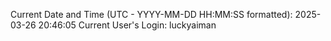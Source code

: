 Current Date and Time (UTC - YYYY-MM-DD HH:MM:SS formatted): 2025-03-26 20:46:05
Current User's Login: luckyaiman
